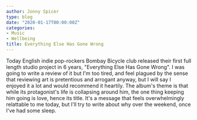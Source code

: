 ```yaml
---
author: Jonny Spicer
type: blog
date: "2020-01-17T00:00:00Z"
categories:
- Music
- Wellbeing
title: Everything Else Has Gone Wrong
---
```

Today English indie pop-rockers Bombay Bicycle club released their first full length studio project in 6 years, "Everything Else Has Gone Wrong". I was going to write a review
of it but I'm too tired, and feel plagued by the sense that reviewing art is pretentious and arrogant anyway, but I will say I enjoyed it a lot and would recommend it heartily.
The album's theme is that while its protagonist's life is collapsing around him, the one thing keeping him going is love, hence its title. It's a message that feels overwhelmingly relattable to me today, but I'll try to write about why over the weekend, once I've had some sleep.
